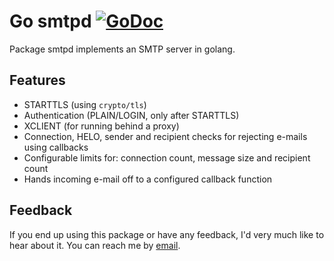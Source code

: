 Go smtpd [![GoDoc](https://godoc.org/github.com/chrj/smtpd?status.png)](https://godoc.org/github.com/chrj/smtpd)
========

Package smtpd implements an SMTP server in golang.

Features
--------

* STARTTLS (using `crypto/tls`)
* Authentication (PLAIN/LOGIN, only after STARTTLS)
* XCLIENT (for running behind a proxy)
* Connection, HELO, sender and recipient checks for rejecting e-mails using callbacks
* Configurable limits for: connection count, message size and recipient count
* Hands incoming e-mail off to a configured callback function

Feedback
--------

If you end up using this package or have any feedback, I'd very much like to hear about it. You can reach me by [email](mailto:christian@technobabble.dk).
